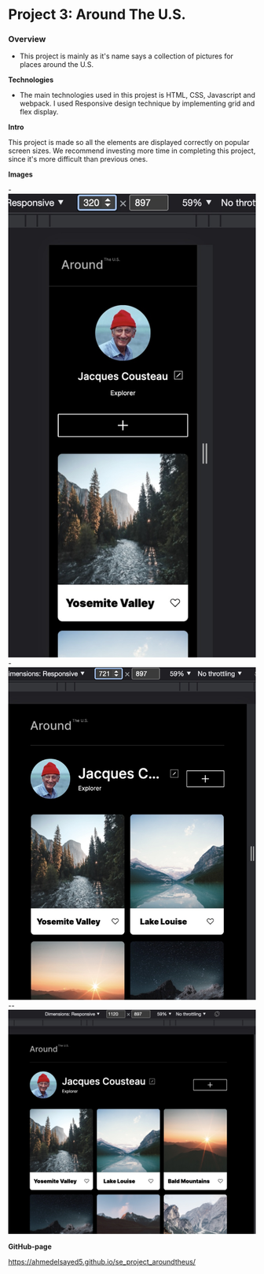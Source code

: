 # Project 3: Around The U.S.

### Overview

- This project is mainly as it's name says a collection of pictures for places around the U.S.

**Technologies**

- The main technologies used in this projest is HTML, CSS, Javascript and webpack. I used Responsive design technique by implementing grid and flex display.

**Intro**

This project is made so all the elements are displayed correctly on popular screen sizes. We recommend investing more time in completing this project, since it's more difficult than previous ones.

**Images**

-![320px view](/images/Screenshot-1.jpeg "pic-1") -![721px view](/images/Screenshot-2.jpeg "pic-2")
--![1120px view](/images/Screenshot-3.jpeg "pic-3")

**GitHub-page**

https://ahmedelsayed5.github.io/se_project_aroundtheus/
